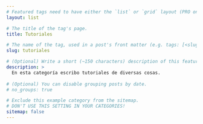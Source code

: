 ```yaml
---
# Featured tags need to have either the `list` or `grid` layout (PRO only).
layout: list

# The title of the tag's page.
title: Tutoriales

# The name of the tag, used in a post's front matter (e.g. tags: [<slug>]).
slug: tutoriales

# (Optional) Write a short (~150 characters) description of this featured tag.
description: >
  En esta categoría escribo tutoriales de diversas cosas.
  
# (Optional) You can disable grouping posts by date.
# no_groups: true

# Exclude this example category from the sitemap.
# DON'T USE THIS SETTING IN YOUR CATEGORIES!
sitemap: false
---
```

